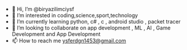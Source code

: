 - 👋 Hi, I’m @biryazilimciysf
- 👀 I’m interested in coding,science,sport,technology
- 🌱 I’m currently learning python, c# , c , android studio , packet tracer
- 💞️ I’m looking to collaborate on app development , ML , AI , Game Development and App Development
- 📫 How to reach me ysferdgn1453@gmail.com

<!---
biryazilimciysf/biryazilimciysf is a ✨ special ✨ repository because its `README.md` (this file) appears on your GitHub profile.
You can click the Preview link to take a look at your changes.
--->
